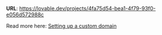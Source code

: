 

**URL**: https://lovable.dev/projects/4fa75d54-bea1-4f79-93f0-e056d572988c

Read more here: [Setting up a custom domain](https://docs.lovable.dev/features/custom-domain#custom-domain)
